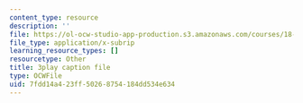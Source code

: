 ```yaml
---
content_type: resource
description: ''
file: https://ol-ocw-studio-app-production.s3.amazonaws.com/courses/18-06sc-linear-algebra-fall-2011/7fdd14a423ff50268754184dd534e634_23LLB9mNJvc.vtt
file_type: application/x-subrip
learning_resource_types: []
resourcetype: Other
title: 3play caption file
type: OCWFile
uid: 7fdd14a4-23ff-5026-8754-184dd534e634
---
```

